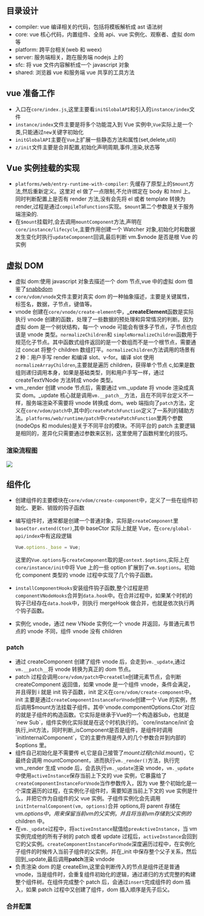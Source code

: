 ## 目录设计

- compiler: vue 编译相关的代码，包括将模板解析成 ast 语法树
- core: vue 核心代码，内置组件、全局 api、vue 实例化、观察者、虚拟 dom 等
- platform: 跨平台相关(web 和 weex)
- server: 服务端相关，跑在服务端 nodejs 上的
- sfc: 将 vue 文件内容解析成一个 javascript 对象
- shared: 浏览器 vue 和服务端 vue 共享的工具方法

## vue 准备工作

- 入口在`core/index.js`,这里主要看`initGlobalAPI`和引入的`instance/index`文件
- `instance/index`文件主要是将多个功能混入到 Vue 实例中,`Vue`实际上是一个类,只能通过`new`关键字初始化
- `initGlobalAPI`主要在`Vue`上扩展一些静态方法和属性(set,delete,util)
- `z/init`文件主要是合并配置,初始化声明周期,事件,渲染,状态等

## Vue 实例挂载的实现

- `platforms/web/entry-runtime-with-compiler`: 先缓存了原型上的`$mount`方法,然后重新定义。这里对 el 做了一点限制,不允许绑定在 body 和 html 上。同时判断配置上是否有 render 方法,没有会先将 el 或者 template 转换为 render,过程是通过`compileToFunctions`实现。`$mount`第二个参数是关于服务端渲染的.
- 在`$mount`挂载时,会去调用`mountComponent`方法,声明在`core/instance/lifecycle`,主要作用创建一个 Watcher 对象,初始化时和数据发生变化时执行`updateComponent`回调,最后判断 vm.$vnode 是否是根 Vue 的实例

## 虚拟 DOM

- 虚拟 dom:使用 javascript 对象去描述一个 dom 节点,vue 中的虚拟 dom 借鉴了[snabbdom](https://github.com/snabbdom/snabbdom)
- `core/vdom/vnode`文件主要对真实 dom 的一种抽象描述，主要是关键属性，标签名，数据，子节点，键值等。
- vnode 创建在`core/vnode/create-element`中，**\_createElement**函数是实际执行 vnode 创建的函数，处理了一些数据的预处理和异常情况的判断。因为虚拟 dom 是一个树状结构，每一个 vnode 可能会有很多子节点，子节点也应该是 vnode 类型。`normalizeChildren`和 `simpleNormalizeChildren`函数用于规范化子节点。其中函数式组件返回的是一个数组而不是一个根节点，需要通过 concat 将整个 children 数组打平。`normalizeChildren`方法调用的场景有 2 种：用户手写 render 和编译 slot、v-for。编译 slot 使用`normalizeArrayChildren`,主要就是遍历 children，获得单个节点 c,如果是数组则递归调用本身，如果是基础类型，则和用户手写一样，通过 createTextVNode 方法转成 vnode 类型。
- vm.\_render 创建 vnode 节点后，需要通过 vm.\_update 将 vnode 渲染成真实 dom。\_update 核心就是调用`vm.__patch__`方法，且在不同平台定义不一样，服务端渲染不需要将 vnode 转换成 dom。web 端指向了`patch`方法，定义在`core/vdom/patch`中,其中的`createPatchFunction`定义了一系列的辅助方法。`platforms/web/runtime/patch`中`createPatchFunction`里两个参数(nodeOps 和 modules)是关于不同平台的模块。不同平台的 patch 主要逻辑是相同的，差异化只需要通过参数来区别，这里使用了函数柯里化的技巧。

### 渲染流程图

![](https://note.loveverse.top/static/dcfcceda8b8e255a4458d60fd9384ad742926d83.png)

## 组件化

- 创建组件的主要模块在`core/vdom/create-component`中，定义了一些在组件初始化、更新、销毁的钩子函数
- 编写组件时，通常都是创建一个普通对象，实际是`createComponent`里`baseCtor.extend(Ctor)`,其中 baseCtor 实际上就是 Vue，在`core/global-api/index`中有这段逻辑

  ```js
  Vue.options._base = Vue;
  ```

  这里的`Vue.options`与`createComponent`取的是`context.$options`,实际上在`core/instance/init`中将 Vue 上的一些 option 扩展到了`vm.$options`。初始化 component 类型的 vnode 过程中实现了几个钩子函数。

- `installComponentHooks`安装组件钩子函数,整个过程是把`componentVNodeHooks`合并到`data.hook`中。在合并过程中，如果某个时机的钩子已经存在`data.hook`中，则执行 mergeHook 做合并，也就是依次执行两个钩子函数。
- 实例化 vnode，通过 new VNode 实例化一个 vnode 并返回，与普通元素节点的 vnode 不同，组件 vnode 没有 children

### patch

- 通过 createComponent 创建了组件 vnode 后，会走到`vm._update`,通过`vm.__patch__`将 vnode 转换为真正的 dom 节点。
- patch 过程会调用`core/vdom/patch`中`createElm`创建元素节点，会判断 createComponent 返回值，如果 vnode 是一个组件 vnode，条件会满足，并且得到 i 就是 init 钩子函数，init 定义在`core/vdom/create-component`中。init 主要是通过`createComponentInstanceForVnode`创建一个 Vue 的实例，然后调用$mount方法挂载子组件。其中`vnode.componentOptions.Ctor`对应的就是子组件的构造函数。它实际是继承于Vue的一个构造器Sub，也就是`new Sub`，组件实例化实际就是在这个时机执行的。`core/instance/init`会执行_init方法，同时判断_isComponent是否是组件，是组件时调用`initInternalComponent`，它的主要作用是传入的几个参数合并到内部的$options 里。
- 组件自己初始化是不需要传 el,它是自己接管了$mount过程(child.$mount)，它最终会调用 mountComponent，进而执行`vm._render()`方法，执行完 vm.\_render 生成 vnode 后，会去执行`vm._update`渲染 vnode，`vm._update`中使用`activeInstance`保存当前上下文的 vue 实例，它暴露给了`createComponentInstanceForVnode`当作参数传入，因为 vue 整个初始化是一个深度遍历的过程，在实例化子组件时，需要知道当前上下文的 vue 实例是什么，并把它作为自组件的父 vue 实例。子组件实例化会先调用`initInternalComponent(vm, options)`合并 options,将 parent 存储在 vm.$options中，用来保留当前vm的父实例，并且将当前vm存储到父实例的$children 中。
- 在`vm._update`过程中，将`activeInstance`赋值给`prevActiveInstance`，当 vm 实例完成他的所有子树的 patch 或者 update 过程后，`activeInstance`会回到它的父实例。`createComponentInstanceForVnode`深度遍历过程中，在实例化子组件的时候传入当前子组件的父实例，并在\_init 中保存整个父子关系，然后回到\_update,最后调用**patch**渲染 vndode
- 负责渲染 dom 的是 createElm,这里会判断传入的节点是组件还是普通 vnode，当是组件时，会重复组件初始化的逻辑，通过递归的方式完整的构建整个组件树。在组件完成整个 patch 后，会通过`insert`完成组件的 dom 插入，如果 patch 过程中又创建了组件，dom 插入顺序是先子后父。

### 合并配置

